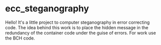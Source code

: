 # ecc_steganography
Hello! 
It's a little project to computer steganography in error correcting code. 
The idea behind this work is to place the hidden message in the redundancy of the container code under the guise of errors. 
For work use the BCH code.
